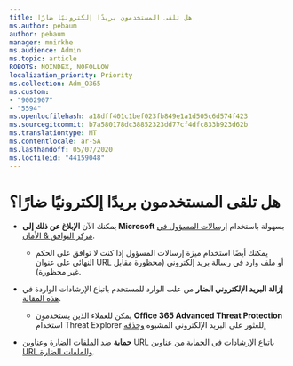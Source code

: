 ```yaml
---
title: هل تلقى المستخدمون بريدًا إلكترونيًا ضارًا
ms.author: pebaum
author: pebaum
manager: mnirkhe
ms.audience: Admin
ms.topic: article
ROBOTS: NOINDEX, NOFOLLOW
localization_priority: Priority
ms.collection: Adm_O365
ms.custom:
- "9002907"
- "5594"
ms.openlocfilehash: a18dff401c1bef023fb849e1a1d505c6d574f423
ms.sourcegitcommit: b7a580178dc38852323dd77cf4dfc833b923d62b
ms.translationtype: MT
ms.contentlocale: ar-SA
ms.lasthandoff: 05/07/2020
ms.locfileid: "44159048"
---
```

# <a name="did-your-users-receive-malicious-email"></a>هل تلقى المستخدمون بريدًا إلكترونيًا ضارًا؟

- يمكنك الآن **الإبلاغ عن ذلك إلى Microsoft** بسهولة باستخدام [إرسالات المسؤول في مركز التوافق & الأمان](https://protection.office.com/reportsubmission). 

    - يمكنك أيضًا استخدام ميزة إرسالات المسؤول إذا كنت لا توافق على الحكم النهائي على عنوان URL أو ملف وارد في رسالة بريد إلكتروني (محظورة مقابل غير محظورة).

- **إزالة البريد الإلكتروني الضار** من علب الوارد للمستخدم باتباع الإرشادات الواردة في [هذه المقالة](https://docs.microsoft.com/microsoft-365/compliance/search-for-and-delete-messages-in-your-organization?view=o365-worldwide#more-information). 

    - يمكن للعملاء الذين يستخدمون **Office 365 Advanced Threat Protection** استخدام Threat Explorer للعثور على البريد الإلكتروني المشبوه [وحذفه.](https://docs.microsoft.com/microsoft-365/security/office-365-security/investigate-malicious-email-that-was-delivered?view=o365-worldwide#find-and-delete-suspicious-email-that-was-delivered)

- **حماية** ضد الملفات الضارة وعناوين URL باتباع الإرشادات في [الحماية من عناوين URL والملفات الضارة](https://docs.microsoft.com/microsoft-365/security/office-365-security/protect-against-threats?view=o365-worldwide#part-2---protection-from-malicious-urls-and-files).
